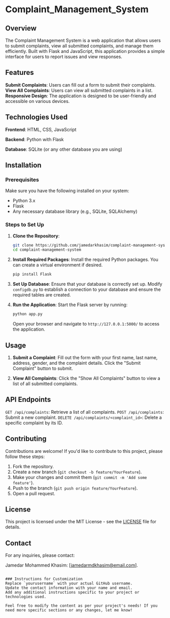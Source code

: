# Complaint_Management_System

## Overview

The Complaint Management System is a web application that allows users to submit complaints, view all submitted complaints, and manage them efficiently. Built with Flask and JavaScript, this application provides a simple interface for users to report issues and view responses.

## Features

**Submit Complaints**: Users can fill out a form to submit their complaints.
**View All Complaints**: Users can view all submitted complaints in a list.
**Responsive Design**: The application is designed to be user-friendly and accessible on various devices.

## Technologies Used

**Frontend**: HTML, CSS, JavaScript

**Backend**: Python with Flask

**Database**: SQLite (or any other database you are using)

## Installation

### Prerequisites

Make sure you have the following installed on your system:

- Python 3.x
- Flask
- Any necessary database library (e.g., SQLite, SQLAlchemy)

### Steps to Set Up

1. **Clone the Repository**:
   ```bash
   git clone https://github.com/jamedarkhasim/complaint-management-system.git
   cd complaint-management-system
   ```

2. **Install Required Packages**:
   Install the required Python packages. You can create a virtual environment if desired.
   ```bash
   pip install Flask
   ```

3. **Set Up Database**:
   Ensure that your database is correctly set up. Modify `configdb.py` to establish a connection to your database and ensure the required tables are created.

4. **Run the Application**:
   Start the Flask server by running:
   ```bash
   python app.py
   ```
   Open your browser and navigate to `http://127.0.0.1:5000/` to access the application.

## Usage

1. **Submit a Complaint**:
   Fill out the form with your first name, last name, address, gender, and the complaint details.
   Click the "Submit Complaint" button to submit.

2. **View All Complaints**:
   Click the "Show All Complaints" button to view a list of all submitted complaints.

## API Endpoints

`GET /api/complaints`: Retrieve a list of all complaints.
`POST /api/complaints`: Submit a new complaint.
`DELETE /api/complaints/<complaint_id>`: Delete a specific complaint by its ID.

## Contributing

Contributions are welcome! If you'd like to contribute to this project, please follow these steps:

1. Fork the repository.
2. Create a new branch (`git checkout -b feature/YourFeature`).
3. Make your changes and commit them (`git commit -m 'Add some feature'`).
4. Push to the branch (`git push origin feature/YourFeature`).
5. Open a pull request.

## License

This project is licensed under the MIT License - see the [LICENSE](LICENSE) file for details.

## Contact

For any inquiries, please contact:

Jamedar Mohammed Khasim: [jamedarmdkhasim@email.com].
```

### Instructions for Customization
Replace `yourusername` with your actual GitHub username.
Update the contact information with your name and email.
Add any additional instructions specific to your project or technologies used.

Feel free to modify the content as per your project's needs! If you need more specific sections or any changes, let me know!
